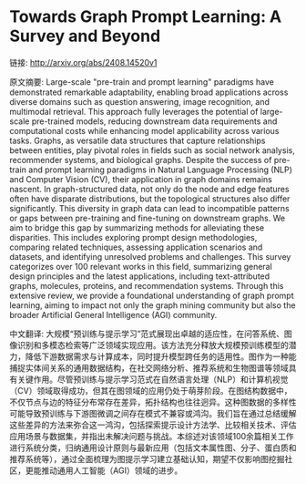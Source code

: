 # Towards Graph Prompt Learning: A Survey and Beyond

链接: http://arxiv.org/abs/2408.14520v1

原文摘要:
Large-scale "pre-train and prompt learning" paradigms have demonstrated
remarkable adaptability, enabling broad applications across diverse domains
such as question answering, image recognition, and multimodal retrieval. This
approach fully leverages the potential of large-scale pre-trained models,
reducing downstream data requirements and computational costs while enhancing
model applicability across various tasks. Graphs, as versatile data structures
that capture relationships between entities, play pivotal roles in fields such
as social network analysis, recommender systems, and biological graphs. Despite
the success of pre-train and prompt learning paradigms in Natural Language
Processing (NLP) and Computer Vision (CV), their application in graph domains
remains nascent. In graph-structured data, not only do the node and edge
features often have disparate distributions, but the topological structures
also differ significantly. This diversity in graph data can lead to
incompatible patterns or gaps between pre-training and fine-tuning on
downstream graphs. We aim to bridge this gap by summarizing methods for
alleviating these disparities. This includes exploring prompt design
methodologies, comparing related techniques, assessing application scenarios
and datasets, and identifying unresolved problems and challenges. This survey
categorizes over 100 relevant works in this field, summarizing general design
principles and the latest applications, including text-attributed graphs,
molecules, proteins, and recommendation systems. Through this extensive review,
we provide a foundational understanding of graph prompt learning, aiming to
impact not only the graph mining community but also the broader Artificial
General Intelligence (AGI) community.

中文翻译:
大规模“预训练与提示学习”范式展现出卓越的适应性，在问答系统、图像识别和多模态检索等广泛领域实现应用。该方法充分释放大规模预训练模型的潜力，降低下游数据需求与计算成本，同时提升模型跨任务的适用性。图作为一种能捕捉实体间关系的通用数据结构，在社交网络分析、推荐系统和生物图谱等领域具有关键作用。尽管预训练与提示学习范式在自然语言处理（NLP）和计算机视觉（CV）领域取得成功，但其在图领域的应用仍处于萌芽阶段。在图结构数据中，不仅节点与边的特征分布常存在差异，拓扑结构也往往迥异。这种图数据的多样性可能导致预训练与下游图微调之间存在模式不兼容或鸿沟。我们旨在通过总结缓解这些差异的方法来弥合这一鸿沟，包括探索提示设计方法学、比较相关技术、评估应用场景与数据集，并指出未解决问题与挑战。本综述对该领域100余篇相关工作进行系统分类，归纳通用设计原则与最新应用（包括文本属性图、分子、蛋白质和推荐系统等），通过全面梳理为图提示学习建立基础认知，期望不仅影响图挖掘社区，更能推动通用人工智能（AGI）领域的进步。
